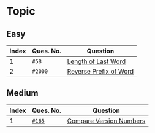 # Topic

## Easy

| Index | Ques. No. | Question                                                |
|-------|-----------|---------------------------------------------------------|
| 1     | `#58`     | [Length of Last Word](Easy/LengthOfLastWord.java)       |
| 2     | `#2000`   | [Reverse Prefix of Word](Easy/ReversePrefixofWord.java) |

## Medium

| Index | Ques. No.                                                        | Question                                                     |
|-------|------------------------------------------------------------------|--------------------------------------------------------------|
| 1     | [`#165`](https://leetcode.com/problems/compare-version-numbers/) | [Compare Version Numbers](Medium/CompareVersionNumbers.java) |